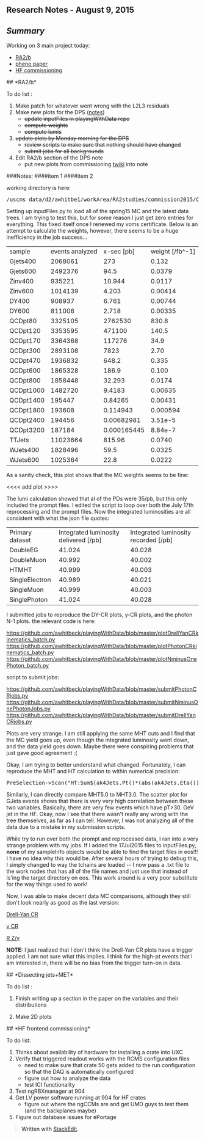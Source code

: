 Research Notes - August 9, 2015
------------------------------------
## *Summary*

Working on 3 main project today:

- [RA2/b](#RA2b) 
- [pheno paper](#DissectingJetsMET)
- [HF commissioning](#HFcommissioning)

<a name="RA2b">
## *RA2/b* 

To do list :

1. Make patch for whatever went wrong with the L2L3 residuals
2. Make new plots for the DPS ([notes](#ra2b-item2))
	+ ~~update inputFiles in playingWithData repo~~
	+ ~~compute weights~~
	+ ~~compute lumis~~
3. ~~update plots by Monday morning for the DPS~~
	+ ~~review scripts to make sure that nothing should have changed~~
	+ ~~submit jobs for all backgrounds~~
4. Edit RA2/b section of the DPS note
	+ put new plots from commissioning [twiki](https://twiki.cern.ch/twiki/bin/view/CMS/RA2b13TeVCommissioning) into note


###Notes:
<a name="ra2b-item1">
####item 1
<a name="ra2b-item2">
####item 2

working directory is here:
<pre>/uscms_data/d2/awhitbe1/workArea/RA2studies/commission2015/CMSSW_7_4_6_patch1/src/AWhitbeck/SuSySubstructure/test/playingWithData</pre>

Setting up inputFiles.py to load all of the spring15 MC and the latest data trees.  I am trying to test this, but for some reason I just get zero entries for everything.  This fixed itself once I renewed my voms certificate.  Below is an attempt to calculate the weights, however, there seems to be a huge inefficiency in the job success...

<table>
<tr> 
<td> sample </td> <td> events analyzed </td> <td> x-sec [pb] </td> <td>weight [/fb^-1]</td>
</tr>
<tr> 
<td> Gjets400 </td><td>2068061</td><td>273</td><td>0.132</td>
</tr>
<td> Gjets600 </td><td>2492376</td><td>94.5</td><td>0.0379</td>
</tr>
<tr>
<td> Zinv400 </td><td>935221</td><td>10.944</td><td>0.0117</td>
</tr>
<tr>
<td> Zinv600 </td><td>1014139</td><td>4.203</td><td>0.00414</td>
</tr>
<tr>
<td> DY400 </td><td>908937</td><td>6.761</td><td>0.00744</td>
</tr>
<tr>
<td> DY600 </td><td>811006</td><td>2.718</td><td>0.00335</td>
</tr>
<tr>
<td> QCDpt80 </td><td>3325105</td><td>2762530</td><td>830.8</td>
</tr>
<tr>
<td> QCDpt120 </td><td>3353595</td><td>471100</td><td>140.5</td>
</tr>
<tr>
<td> QCDpt170 </td><td>3364368</td><td>117276</td><td>34.9</td>
</tr>
<tr>
<td> QCDpt300 </td><td>2893108</td><td>7823</td><td>2.70</td>
</tr>
<tr>
<td> QCDpt470 </td><td>1936832</td><td>648.2</td><td>0.335</td>
</tr>
<tr>
<td> QCDpt600 </td><td>1865328</td><td>186.9</td><td>0.100</td>
</tr>
<tr>
<td> QCDpt800 </td><td>1858448</td><td>32.293</td><td>0.0174</td>
</tr>
<tr>
<td> QCDpt1000 </td><td>1482720</td><td>9.4183</td><td>0.00635</td>
</tr>
<tr>
<td> QCDpt1400 </td><td>195447</td><td>0.84265</td><td>0.00431</td>
</tr>
<tr>
<td> QCDpt1800 </td><td>193608</td><td>0.114943</td><td>0.000594</td>
</tr>
<tr>
<td> QCDpt2400 </td><td>194456</td><td>0.00682981</td><td>3.51e-5</td>
</tr>
<tr>
<td> QCDpt3200 </td><td>187184</td><td>0.000165445</td><td>8.84e-7</td>
</tr>
<tr>
<td> TTJets </td><td>11023664</td><td>815.96</td><td>0.0740</td>
</tr>
<tr>
<td> WJets400 </td><td>1828496</td><td>59.5</td><td>0.0325</td>
</tr>
<tr>
<td> WJets600 </td><td>1025364</td><td>22.8</td><td>0.0222</td>
</tr>
</table>

As a sanity check, this plot shows that the MC weights seems to be fine:

<<<<  add plot >>>> 

The lumi calculation showed that al of the PDs were 35/pb, but this only included the prompt files.  I edited the script to loop over both the July 17th reprocessing and the prompt files.  Now the integrated luminosities are all consistent with what the json file quotes:

<table>
<tr>
<td>Primary dataset</td><td>Integrated luminosity delivered [/pb]</td><td>Integrated luminosity recorded [/pb]</td>
</tr>
<tr>
<td>DoubleEG</td><td>41.024</td><td>40.028</td>
</tr>
<tr>
<td>DoubleMuon</td><td>40.992</td><td>40.002</td>
</tr>
<tr>
<td>HTMHT</td><td>40.999</td><td>40.003</td>
</tr>
<tr>
<td>SingleElectron</td><td>40.989</td><td>40.021</td>
</tr>
<tr>
<td>SingleMuon</td><td>40.999</td><td>40.003</td>
</tr>
<tr>
<td>SinglePhoton</td><td>41.024</td><td>40.028</td>
</tr>
</table>

I submitted jobs to reproduce the DY-CR plots, γ-CR plots, and the photon N-1 plots.  the relevant code is here:

https://github.com/awhitbeck/playingWithData/blob/master/plotDrellYanCRkinematics_batch.py
https://github.com/awhitbeck/playingWithData/blob/master/plotPhotonCRkinematics_batch.py
https://github.com/awhitbeck/playingWithData/blob/master/plotNminusOnePhoton_batch.py

script to submit jobs:

https://github.com/awhitbeck/playingWithData/blob/master/submitPhotonCRjobs.py
https://github.com/awhitbeck/playingWithData/blob/master/submitNminusOnePhotonJobs.py
https://github.com/awhitbeck/playingWithData/blob/master/submitDrellYanCRjobs.py

Plots are very strange.  I am still applying the same MHT cuts and I find that the MC yield goes up, even though the integrated luminosity went down, and the data yield goes down.  Maybe there were conspiring problems that just gave good agreement :(

Okay, I am trying to better understand what changed.  Fortunately, I can reproduce the MHT and HT calculation to within numerical precision:
<pre>PreSelection->Scan("HT:Sum$(ak4Jets.Pt()*(abs(ak4Jets.Eta())<2.5)*(ak4Jets.Pt()>30.)):MHT:sqrt(Sum$(ak4Jets.Px()*(abs(ak4Jets.Eta())<3.0)*(ak4Jets.Pt()>30.))*Sum$(ak4Jets.Px()*(abs(ak4Jets.Eta())<3.0)*(ak4Jets.Pt()>30.))+Sum$(ak4Jets.Py()*(abs(ak4Jets.Eta())<3.0)*(ak4Jets.Pt()>30.))*Sum$(ak4Jets.Py()*(abs(ak4Jets.Eta())<3.0)*(ak4Jets.Pt()>30.))):ak4Jets.Pt():ak4Jets.Eta():abs(ak4Jets.Eta())")</pre>

Similarly, I can directly compare MHT5.0 to MHT3.0.  The scatter plot for GJets events shows that there is very very high correlation between these two variables.  Basically, there are very few events which have pT>30. GeV jet in the HF.  Okay, now I see that there wasn't really any wrong with the tree themselves, as far as I can tell.  However, I was not analyzing all of the data due to a mistake in my submission scripts.  

While try to run over both the prompt and reprocessed data, I ran into a very strange problem with my jobs.  If I added the 17Jul2015 files to inputFiles.py, **none** of my sampleInfo objects would be able to find the target files in eos!!! I have no idea why this would be.  After several hours of trying to debug this, I simply changed to way the tchains are loaded -- I now pass a .txt file to the work nodes that has all of the file names and just use that instead of ls'ing the target directory on eos.  This work around is a very poor substitute for the way things used to work!

Now, I was able to make decent data MC comparisons, although they still don't look nearly as good as the last version:

[Drell-Yan CR](http://whitbeck.web.cern.ch/whitbeck/RA2b/Run2015B/FinalProductionDPS/?match=drellYanCR)

[γ CR](http://whitbeck.web.cern.ch/whitbeck/RA2b/Run2015B/FinalProductionDPS/?match=photonCR)

[R Z/γ](http://whitbeck.web.cern.ch/whitbeck/RA2b/Run2015B/FinalProductionDPS/?match=Zgamma)

**NOTE:** I just realized that I don't think the Drell-Yan CR plots have a trigger applied.  I am not sure what this implies.   I think for the high-pt events that I am interested in, there will be no bias from the trigger turn-on in data. 

<a name="DissectingJetsMET">
## *Dissecting jets+MET* 

To do list :

1. Finish writing up a section in the paper on the variables and their distributions

2. Make 2D plots 

<a name="HFcommissioning">
## *HF frontend commissioning* 

To do list:

1. Thinks about availability of hardware for installing a crate into UXC
2. Verify that triggered readout works with the RCMS configuration files
	+ need to make sure that crate 50 gets added to the run configuration so that the DAQ is automatically configured
	+ figure out how to analyze the data 
	+ test ICI functionality
3. Test ngRBXmanager at 904
4. Get LV power software running at 904 for HF crates
	+ figure out where the ngCCMs are and get UMD guys to test them (and the backplanes maybe)
5. Figure out database issues for ePortage


> Written with [StackEdit](https://stackedit.io/).
